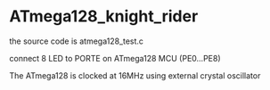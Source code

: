 # ATmega128_knight_rider
the source code is atmega128_test.c

connect 8 LED to PORTE on ATmega128 MCU (PE0...PE8)

The ATmega128 is clocked at 16MHz using external crystal oscillator
